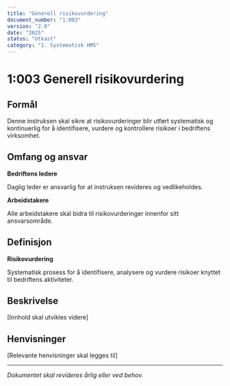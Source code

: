 ```yaml
---
title: "Generell risikovurdering"
document_number: "1:003"
version: "2.0"
date: "2025"
status: "Utkast"
category: "1. Systematisk HMS"
---
```


# 1:003 Generell risikovurdering

## Formål

Denne instruksen skal sikre at risikovurderinger blir utført systematisk og kontinuerlig for å identifisere, vurdere og kontrollere risikoer i bedriftens virksomhet.

## Omfang og ansvar

**Bedriftens ledere**

Daglig leder er ansvarlig for at instruksen revideres og vedlikeholdes.

**Arbeidstakere**

Alle arbeidstakere skal bidra til risikovurderinger innenfor sitt ansvarsområde.

## Definisjon

**Risikovurdering**

Systematisk prosess for å identifisere, analysere og vurdere risikoer knyttet til bedriftens aktiviteter.

## Beskrivelse

[Innhold skal utvikles videre]

## Henvisninger

[Relevante henvisninger skal legges til]

---

*Dokumentet skal revideres årlig eller ved behov.*
